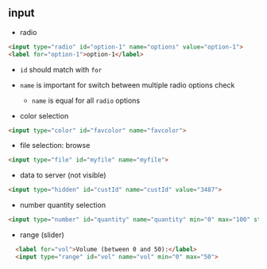 ## input
- radio

```html
<input type="radio" id="option-1" name="options" value="option-1">
<label for="option-1">option-1</label>
```
- `id` should match with `for`
- `name` is important for switch between multiple radio options check
    - `name` is equal for all `radio` options

- color selection
```html
<input type="color" id="favcolor" name="favcolor">
```

- file selection: browse
```html
<input type="file" id="myfile" name="myfile">
```

- data to server (not visible)
```html
<input type="hidden" id="custId" name="custId" value="3487">
```

- number quantity selection
```html
<input type="number" id="quantity" name="quantity" min="0" max="100" step="10" value="30">
```

- range (slider)
```html
  <label for="vol">Volume (between 0 and 50):</label>
  <input type="range" id="vol" name="vol" min="0" max="50">
```

